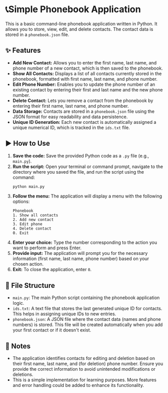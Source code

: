 # 📞Simple Phonebook Application

This is a basic command-line phonebook application written in Python. It allows you to store, view, edit, and delete contacts. The contact data is stored in a `phonebook.json` file.

## ✨ Features

* **Add New Contact:** Allows you to enter the first name, last name, and phone number of a new contact, which is then saved to the phonebook.
* **Show All Contacts:** Displays a list of all contacts currently stored in the phonebook, formatted with first name, last name, and phone number.
* **Edit Phone Number:** Enables you to update the phone number of an existing contact by entering their first and last name and the new phone number.
* **Delete Contact:** Lets you remove a contact from the phonebook by entering their first name, last name, and phone number.
* **Data Storage:** Contacts are stored in a `phonebook.json` file using the JSON format for easy readability and data persistence.
* **Unique ID Generation:** Each new contact is automatically assigned a unique numerical ID, which is tracked in the `ids.txt` file.

## ▶️ How to Use

1.  **Save the code:** Save the provided Python code as a `.py` file (e.g., `main.py`).
2.  **Run the script:** Open your terminal or command prompt, navigate to the directory where you saved the file, and run the script using the command:
    ```bash
    python main.py
    ```
3.  **Follow the menu:** The application will display a menu with the following options:
    ```
    Phonebook
    1. Show all contacts
    2. Add new contact
    3. Edit phone
    4. Delete contact
    0. Exit
    ```
4.  **Enter your choice:** Type the number corresponding to the action you want to perform and press Enter.
5.  **Provide input:** The application will prompt you for the necessary information (first name, last name, phone number) based on your chosen action.
6.  **Exit:** To close the application, enter `0`.

## 📂 File Structure

* `main.py`: The main Python script containing the phonebook application logic.
* `ids.txt`: A text file that stores the last generated unique ID for contacts. This helps in assigning unique IDs to new entries.
* `phonebook.json`: A JSON file where the contact data (names and phone numbers) is stored. This file will be created automatically when you add your first contact or if it doesn't exist.

## 📌 Notes

* The application identifies contacts for editing and deletion based on their first name, last name, and (for deletion) phone number. Ensure you provide the correct information to avoid unintended modifications or deletions.
* This is a simple implementation for learning purposes. More features and error handling could be added to enhance its functionality.
